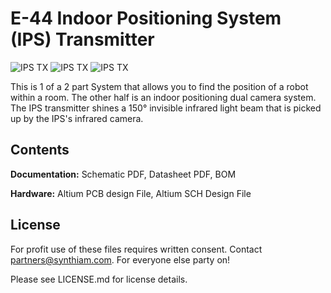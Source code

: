 # E-44 Indoor Positioning System (IPS) Transmitter

![IPS TX](https://live.staticflickr.com/65535/40778035633_4971f633c9_k.jpg)
![IPS TX](https://live.staticflickr.com/65535/40778036003_52927e8999_k.jpg)
![IPS TX](https://live.staticflickr.com/65535/32801179997_6f17fc1113_k.jpg)

This is 1 of a 2 part System that allows you to find the position of a robot within a room. The other half is an indoor positioning dual camera system. The IPS transmitter shines a 150° invisible infrared light beam that is picked up by the IPS's infrared camera.

## Contents

**Documentation:** Schematic PDF, Datasheet PDF, BOM

**Hardware:** Altium PCB design File, Altium SCH Design File

## License

For profit use of these files requires written consent. Contact partners@synthiam.com. For everyone else party on!

Please see LICENSE.md for license details.

